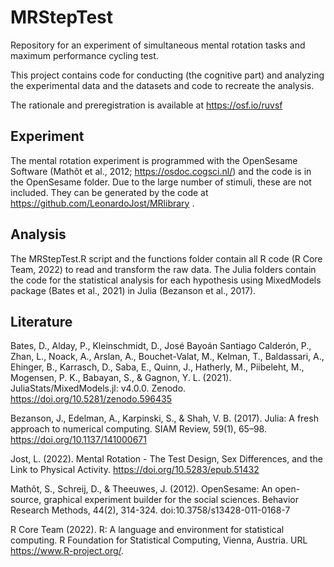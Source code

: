 # MRStepTest

Repository for an experiment of simultaneous mental rotation tasks and maximum performance cycling test.

This project contains code for conducting (the cognitive part) and analyzing the experimental data and the datasets and code to recreate the analysis.

The rationale and preregistration is available at https://osf.io/ruvsf

## Experiment
The mental rotation experiment is programmed with the OpenSesame Software (Mathôt et al., 2012; https://osdoc.cogsci.nl/) and the code is in the OpenSesame folder.
Due to the large number of stimuli, these are not included. They can be generated by the code at https://github.com/LeonardoJost/MRlibrary .

## Analysis
The MRStepTest.R script and the functions folder contain all R code (R Core Team, 2022) to read and transform the raw data. The Julia folders contain the code for the statistical analysis for each hypothesis using MixedModels package (Bates et al., 2021) in Julia (Bezanson et al., 2017).

## Literature
Bates, D., Alday, P., Kleinschmidt, D., José Bayoán Santiago Calderón, P., Zhan, L., Noack, A., Arslan, A., Bouchet-Valat, M., Kelman, T., Baldassari, A., Ehinger, B., Karrasch, D., Saba, E., Quinn, J., Hatherly, M., Piibeleht, M., Mogensen, P. K., Babayan, S., & Gagnon, Y. L. (2021). JuliaStats/MixedModels.jl: v4.0.0. Zenodo. https://doi.org/10.5281/zenodo.596435

Bezanson, J., Edelman, A., Karpinski, S., & Shah, V. B. (2017). Julia: A fresh approach to numerical computing. SIAM Review, 59(1), 65–98. https://doi.org/10.1137/141000671

Jost, L. (2022). Mental Rotation - The Test Design, Sex Differences, and the Link to Physical Activity. https://doi.org/10.5283/epub.51432

Mathôt, S., Schreij, D., & Theeuwes, J. (2012). OpenSesame: An open-source, graphical experiment builder for the social sciences. Behavior Research Methods, 44(2), 314-324. doi:10.3758/s13428-011-0168-7

R Core Team (2022). R: A language and environment for statistical computing. R Foundation for Statistical Computing,
  Vienna, Austria. URL https://www.R-project.org/.

